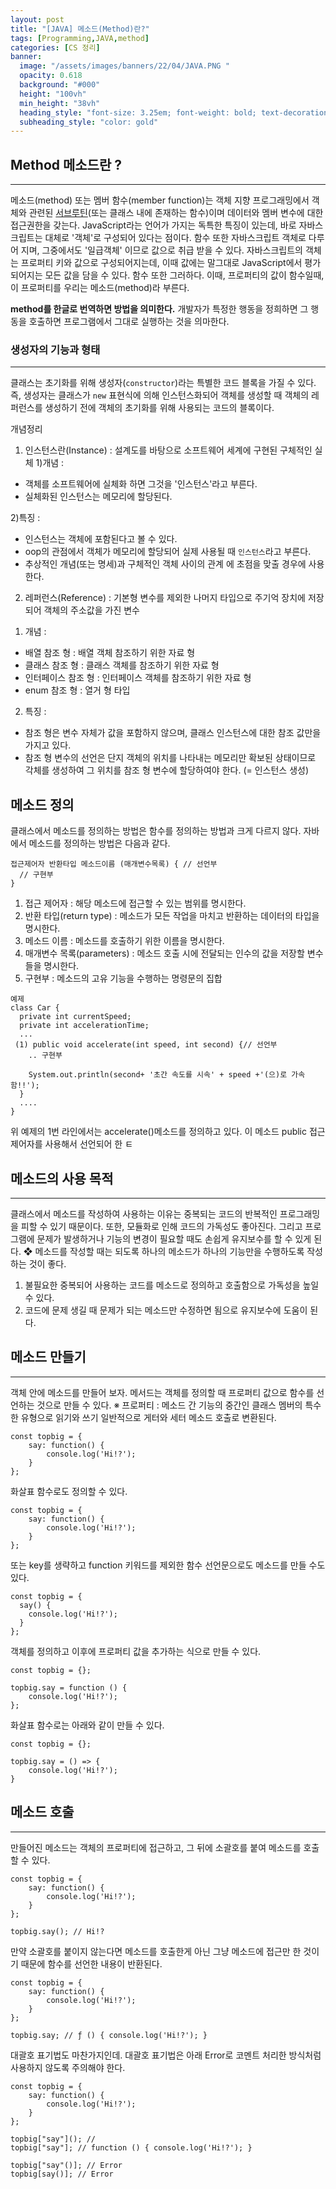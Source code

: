 ```yaml
---
layout: post
title: "[JAVA] 메소드(Method)란?" 
tags: [Programming,JAVA,method]
categories: [CS 정리]
banner:
  image: "/assets/images/banners/22/04/JAVA.PNG "
  opacity: 0.618
  background: "#000"
  height: "100vh"
  min_height: "38vh"
  heading_style: "font-size: 3.25em; font-weight: bold; text-decoration: underline"
  subheading_style: "color: gold"
---
```



## Method 메소드란 ? 
***
메소드(method) 또는 멤버 함수(member function)는 객체 지향 프로그래밍에서 객체와 관련된
<u>서브루틴</u>(또는 클래스 내에 존재하는 함수)이며 데이터와 멤버 변수에 대한 접근권한을 갖는다.
JavaScript라는 언어가 가지는 독특한 특징이 있는데, 바로 자바스크립트는 대체로 '객체'로 구성되어 있다는 점이다.
함수 또한 자바스크립트 객체로 다루어 지며, 그중에서도 '일급객체' 이므로 값으로 취급 받을 수 있다.
자바스크립트의 객체는 프로퍼티 키와 값으로 구성되어지는데, 이때 값에는 말그대로 JavaScript에서 평가되어지는 모든 값을 담을 수 있다.
함수 또한 그러하다.
이때, 프로퍼티의 값이 함수일때, 이 프로퍼티를 우리는 메소드(method)라 부른다.

<b>method를 한글로 번역하면 방법을 의미한다.</b> 개발자가 특정한 행동을 정희하면 그 행동을 호출하면 프로그램에서 
그대로 실행하는 것을 의마한다.

### 생성자의 기능과 형태
***
클래스는 초기화를 위해 생성자(`constructor`)라는 특별한 코드 블록을 가질 수 있다.
즉, 생성자는 클래스가 `new` 표현식에 의해 인스턴스화되어 객체를 생성할 때 
객체의 레퍼런스를 생성하기 전에 객체의 초기화를 위해 사용되는 코드의 블록이다.  


개념정리
1. 인스턴스란(Instance) : 설계도를 바탕으로 소프트웨어 세계에 구현된 구체적인 실체
 1)개념 :  
  - 객체를 소프트웨어에 실체화 하면 그것을 '인스턴스'라고 부른다.
  - 실체화된 인스턴스는 메모리에 할당된다.

 2)특징 :
 - 인스턴스는 객체에 포함된다고 볼 수 있다.
 - oop의 관점에서 객체가 메모리에 할당되어 실제 사용될 때 `인스턴스`라고 부른다.
 - 추상적인 개념(또는 명세)과 구체적인 객체 사이의 관계 에 초점을 맞출 경우에 사용한다.

2. 레퍼런스(Reference) : 기본형 변수를 제외한 나머지 타입으로 주기억 장치에 저장되어 객체의 주소값을 가진 변수
 1) 개념 : 
- 배열 참조 형 : 배열 객체 참조하기 위한 자료 형 
- 클래스 참조 형 : 클래스 객체를 참조하기 위한 자료 형
- 인터페이스 참조 형 : 인터페이스 객체를 참조하기 위한 자료 형 
- enum 참조 형 : 열거 형 타입

 2) 특징 : 
 - 참조 형은 변수 자체가 값을 포함하지 않으며, 클래스 인스턴스에 대한 참조 값만을 가지고 있다.
 - 참조 형 변수의 선언은 단지 객체의 위치를 나타내는 메모리만 확보된 상태이므로 각체를 생성하여 그 위치를 참조 형 변수에 할당하여야 한다. (= 인스턴스 생성)

## 메소드 정의
클래스에서 메소드를 정의하는 방법은 함수를 정의하는 방법과 크게 다르지 않다.
자바에서 메소드를 정의하는 방법은 다음과 같다.

~~~
접근제어자 반환타입 메소드이름 (매개변수목록) { // 선언부
  // 구현부 
}
~~~
1. 접근 제어자 : 해당 메소드에 접근할 수 있는 범위를 명시한다.
2. 반환 타입(return type) : 메소드가 모든 작업을 마치고 반환하는 데이터의 타입을 명시한다.
3. 메소드 이름 : 메소드를 호출하기 위한 이름을 명시한다.
4. 매개변수 목록(parameters) : 메소드 호출 시에 전달되는 인수의 값을 저장할 변수들을 명시한다.
5. 구현부 : 메소드의 고유 기능을 수행하는 명령문의 집합

~~~
예제
class Car { 
  private int currentSpeed;
  private int accelerationTime;
  ...
 (1) public void accelerate(int speed, int second) {// 선언부
    .. 구현부

    System.out.println(second+ '초간 속도를 시속' + speed +'(으)로 가속함!!');
  }
  ....
}
~~~

위 예제의 1번 라인에서는 accelerate()메소드를 정의하고 있다.
이 메소드 public 접근 제어자를 사용해서 선언되어 한 ㅌ


## 메소드의 사용 목적
***
클래스에서 메소드를 작성하여 사용하는 이유는 중복되는 코드의 반복적인 프로그래밍을 피할 수 있기 때문이다.
또한, 모듈화로 인해 코드의 가독성도 좋아진다.
그리고 프로그램에 문제가 발생하거나 기능의 변경이 필요할 때도 손쉽게 유지보수를 할 수 있게 된다.
❖ 메소드를 작성할 때는 되도록 하나의 메소드가 하나의 기능만을 수행하도록 작성하는 것이 좋다.

1. 불필요한 중복되어 사용하는 코드를 메소드로 정의하고 호출함으로 가독성을 높일 수 있다.
2. 코드에 문제 생길 때 문제가 되는 메소드만 수정하면 됨으로 유지보수에 도움이 된다.

## 메소드 만들기
***
객체 안에 메소드를 만들어 보자. 메서드는 객체를 정의할 때 프로퍼티 값으로 
함수를 선언하는 것으로 만들 수 있다.
※ 프로퍼티 : 메소드 간 기능의 중간인 클래스 멤버의 특수한 유형으로 읽기와 쓰기 일반적으로 게터와 세터 메소드 호출로 변환된다.

~~~
const topbig = {
    say: function() {
    	console.log('Hi!?');
    }
};
~~~
화살표 함수로도 정의할 수 있다.
~~~
const topbig = {
    say: function() {
    	console.log('Hi!?');
    }
};
~~~

또는 key를 생략하고 function 키워드를 제외한 함수 선언문으로도 메소드를 만들 수도 있다.
~~~
const topbig = {
  say() {
    console.log('Hi!?');
  }
};
~~~

객체를 정의하고 이후에 프로퍼티 값을 추가하는 식으로 만들 수 있다.
~~~
const topbig = {};

topbig.say = function () {
    console.log('Hi!?');
};
~~~

화살표 함수로는 아래와 같이 만들 수 있다.
~~~
const topbig = {};

topbig.say = () => {
    console.log('Hi!?');
}
~~~

## 메소드 호출
***
만들어진 메소드는 객체의 프로퍼티에 접근하고, 그 뒤에 소괄호를 붙여 메소드를 호출할 수 있다.

~~~
const topbig = {
    say: function() {
    	console.log('Hi!?');
    }
};

topbig.say(); // Hi!?
~~~

만약 소괄호를 붙이지 않는다면 메소드를 호출한게 아닌 그냥 메소드에 접근만 한 것이기 때문에 함수를 선언한 내용이 반환된다.


~~~
const topbig = {
    say: function() {
    	console.log('Hi!?');
    }
};

topbig.say; // ƒ () { console.log('Hi!?'); }
~~~

대괄호 표기법도 마찬가지인데. 대괄호 표기법은 아래 Error로 코멘트 처리한 방식처럼 사용하지 않도록 주의해야 한다.

~~~
const topbig = {
    say: function() {
    	console.log('Hi!?');
    }
};

topbig["say"](); // 
topbig["say"]; // function () { console.log('Hi!?'); }

topbig["say"()]; // Error
topbig[say()]; // Error
~~~
